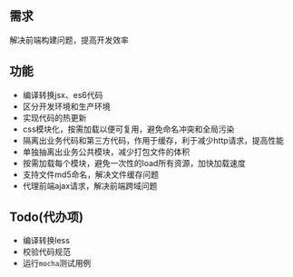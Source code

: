 ## 需求
解决前端构建问题，提高开发效率

## 功能
* 编译转换jsx、es6代码
* 区分开发环境和生产环境
* 实现代码的热更新
* css模块化，按需加载以便可复用，避免命名冲突和全局污染
* 隔离出业务代码和第三方代码，作用于缓存，利于减少http请求，提高性能
* 单独抽离出业务公共模块，减少打包文件的体积
* 按需加载每个模块，避免一次性的load所有资源，加快加载速度
* 支持文件md5命名，解决文件缓存问题
* 代理前端ajax请求，解决前端跨域问题

## Todo(代办项)
* 编译转换less
* 校验代码规范
* 运行`mocha`测试用例
